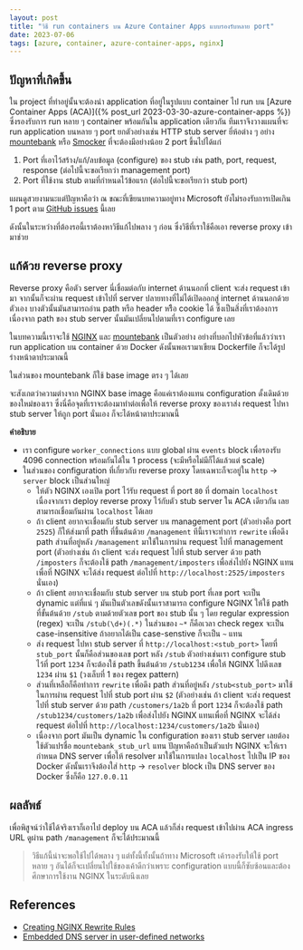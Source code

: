 ```yaml
---
layout: post
title: "วิธี run containers บน Azure Container Apps แบบรองรับหลาย port"
date: 2023-07-06
tags: [azure, container, azure-container-apps, nginx]
---
```


## ปัญหาที่เกิดขึ้น

ใน project ที่ทำอยู่นั้นจะต้องนำ application ที่อยู่ในรูปแบบ container ไป run บน [Azure Container Apps (ACA)]({% post_url 2023-03-30-azure-container-apps %}) ซึ่งรองรับการ run หลาย ๆ container พร้อมกันใน application เดียวกัน ทีมเราจึงวางแผนที่จะ run application บนหลาย ๆ port ยกตัวอย่างเช่น HTTP stub server ยี่ห้อต่าง ๆ อย่าง [mountebank](http://www.mbtest.org/) หรือ [Smocker](https://smocker.dev/) ที่จะต้องมีอย่างน้อย 2 port ขึ้นไปได้แก่

1. Port ที่เอาไว้สร้าง/แก้/ลบข้อมูล (configure) ของ stub เช่น path, port, request, response (ต่อไปนี้จะขอเรียกว่า management port)
2. Port ที่ใช้งาน stub ตามที่กำหนดไว้ข้อแรก (ต่อไปนี้จะขอเรียกว่า stub port)

แผนดูสวยงามนะแต่ปัญหาคือว่า ณ ขณะที่เขียนบทความอยู่ทาง Microsoft ยังไม่รองรับการเปิดเกิน 1 port ตาม [GitHub issues](https://github.com/microsoft/azure-container-apps/issues/546) นี้เลย

ดังนั้นในระหว่างที่ต้องรอนี้เราต้องหาวิธีแก้ไปพลาง ๆ ก่อน ซึ่งวิธีที่เราใช้คือเอา reverse proxy เข้ามาช่วย

## แก้ด้วย reverse proxy
Reverse proxy คือตัว server นี่เชื่อมต่อกับ internet ด้านนอกที่ client จะส่ง request เข้ามา จากนั้นก็จะผ่าน request เข้าไปที่ server ปลายทางที่ไม่ได้เปิดออกสู่ internet ด้านนอกด้วยตัวเอง บางตัวนั้นมันสามารถอ่าน path หรือ header หรืิอ cookie ได้ ซึ่งเป็นสิ่งที่เราต้องการเนื่องจาก path ของ stub server นั้นมันเปลี่ยนไปตามที่เรา configure เลย  

ในบทความนี้เราจะใช้ [NGINX](https://www.nginx.com/) และ [mountebank](http://www.mbtest.org/) เป็นตัวอย่าง อย่างที่บอกไปหัวข้อที่แล้วว่าเรา run application บน container ด้วย Docker ดังนั้นพอเรามาเขียน Dockerfile ก็จะได้รูปร่างหน้าตาประมาณนี้

<script src="https://gist.github.com/raksit31667/247a2cdfd281f73f7eb25c7c570d8a2d.js"></script>

ในส่วนของ mountebank ก็ใช้ base image ตรง ๆ ได้เลย

<script src="https://gist.github.com/raksit31667/73bf4d2fcb48045d5aa6c49e6f1edf82.js"></script>

จะสังเกตว่าความต่างจาก NGINX base image คือแค่เราต้องแทน configuration ดั้งเดิมด้วยของใหม่ของเรา ซึ่งนี่คือจุดที่เราจะต้องมาทำต่อเพื่อให้ reverse proxy ของเราส่ง request ไปหา stub server ให้ถูก port นั่นเอง ก็จะได้หน้าตาประมาณนี้

<script src="https://gist.github.com/raksit31667/8ba51f4e07b7dd11f3b58d2b7119e8c1.js"></script>

**คำอธิบาย**
- เรา configure `worker_connections` แบบ global ผ่าน `events` block เพื่อรองรับ 4096 connection พร้อมกันได้ใน 1 process (จะมีหรือไม่มีก็ได้แล้วแต่ scale)
- ในส่วนของ configuration ที่เกี่ยวกับ reverse proxy โดยเฉพาะก็จะอยู่ใน `http` -> `server` block เป็นส่วนใหญ่
  - ให้ตัว NGINX เองเปิด port ไว้รับ request ที่ port `80` ที่ domain `localhost` เนื่องจากเรา deploy reverse proxy ไว้กับตัว stub server ใน ACA เดียวกัน เลยสามารถเชื่อมกันผ่าน `localhost` ได้เลย
  - ถ้า client อยากจะเชื่อมกับ stub server บน management port (ตัวอย่างคือ port `2525`) ก็ให้ส่งมาที่ path ที่ขึ้นต้นด้วย `/management` ทีนี้เราจะทำการ `rewrite` เพื่อดึง path ส่วนที่อยู่หลัง `/management` มาใช้ในการผ่าน request ไปที่ management port (ตัวอย่างเช่น ถ้า client จะส่ง request ไปที่ stub server ด้วย path `/imposters` ก็จะต้องใช้ path `/management/imposters` เพื่อส่งไปยัง NGINX แทนเพื่อที่ NGINX จะได้ส่ง request ต่อไปที่ `http://localhost:2525/imposters` นั่นเอง)
  -  ถ้า client อยากจะเชื่อมกับ stub server บน stub port ที่เลข port จะเป็น dynamic แต่ที่แน่ ๆ มันเป็นตัวเลขดังนั้นเราสามารถ configure NGINX ให้ใช้ path ที่ขั้นต้นด้วย `/stub` ตามด้วยตัวเลข port ของ stub นั้น ๆ โดย regular expression (regex) จะเป็น `/stub(\d+)(.*)` ในส่วนของ `~*` ก็คือเวลา check regex จะเป็น case-insensitive ถ้าอยากได้เป็น case-senstive ก็จะเป็น `~` แทน
  - ส่ง request ไปหา stub server ที่ `http://localhost:<stub_port>` โดยที่ `stub_port` นั้นก็คือส่วนของเลข port หลัง  `/stub` ตัวอย่างเช่นเรา configure stub ไว้ที่ port `1234` ก็จะต้องใช้ path ขึ้นต้นด้วย `/stub1234` เพื่อให้ NGINX ไปดึงเลข `1234` ผ่าน `$1` (วงเล็บที่ 1 ของ regex pattern)
  - ส่วนที่เหลือก็คือทำการ `rewrite` เพื่อดึง path ส่วนที่อยู่หลัง `/stub<stub_port>` มาใช้ในการผ่าน request ไปที่ stub port ผ่าน `$2` (ตัวอย่างเช่น ถ้า client จะส่ง request ไปที่ stub server ด้วย path `/customers/1a2b` ที่ port `1234` ก็จะต้องใช้ path `/stub1234/customers/1a2b` เพื่อส่งไปยัง NGINX แทนเพื่อที่ NGINX จะได้ส่ง request ต่อไปที่ `http://localhost:1234/customers/1a2b` นั่นเอง)
  - เนื่องจาก port มันเป็น dynamic ใน configuration ของเรา stub server เลยต้องใช้ตัวแปรชื่อ `mountebank_stub_url` แทน ปัญหาคือถ้าเป็นตัวแปร NGINX จะให้เรากำหนด DNS server เพื่อให้ resolver มาใช้ในการแปลง `localhost` ไปเป็น IP ของ Docker ดังนั้นเราจึงต้องใส่ `http` -> `resolver` block เป็น DNS server ของ Docker ซึ่งก็คือ `127.0.0.11` 

## ผลลัพธ์
เพื่อพิสูจน์ว่าใช้ได้จริงเราก็เอาไป deploy บน ACA แล้วก็ส่ง request เข้าไปผ่าน ACA ingress URL ดูผ่าน path `/management` ก็จะได้ประมาณนี้

<script src="https://gist.github.com/raksit31667/7f4019ba19991182b8dc85c98e2db0fc.js"></script>

> วิธีแก้นี้น่าจะพอใช้ไปได้พลาง ๆ แต่ทั้งนี้ทั้งนั้นถ้าทาง Microsoft เค้ารองรับให้ใช้ port หลาย ๆ อันได้ก็จะเปลี่ยนไปใช้ของเค้าดีกว่าเพราะ configuration แบบนี้ก็ซับซ้อนและต้องศึกษาการใช้งาน NGINX ในระดับนึงเลย

## References
- [Creating NGINX Rewrite Rules](https://www.nginx.com/blog/creating-nginx-rewrite-rules/)
- [Embedded DNS server in user-defined networks](https://docs.docker.com.zh.xy2401.com/v17.09/engine/userguide/networking/configure-dns/)